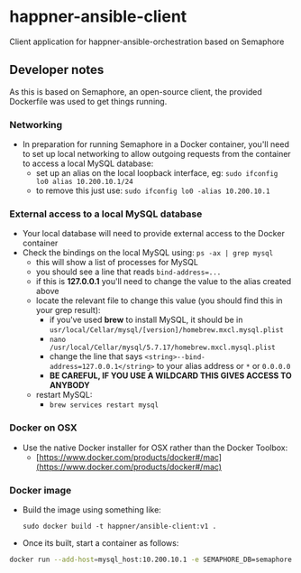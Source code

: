 # happner-ansible-client
Client application for happner-ansible-orchestration based on Semaphore

## Developer notes

As this is based on Semaphore, an open-source client, the provided Dockerfile was used to get things running.

### Networking
- In preparation for running Semaphore in a Docker container, you'll need to set up local networking to allow outgoing
       requests from the container to access a local MySQL database:
    - set up an alias on the local loopback interface, eg: 
      `sudo ifconfig lo0 alias 10.200.10.1/24`
    - to remove this just use: 
      `sudo ifconfig lo0 -alias 10.200.10.1`

### External access to a local MySQL database
- Your local database will need to provide external access to the Docker container
- Check the bindings on the local MySQL using: 
      `ps -ax | grep mysql`
    - this will show a list of processes for MySQL
    - you should see a line that reads 
        `bind-address=...`
    - if this is __127.0.0.1__ you'll need to change the value to the alias created above
    - locate the relevant file to change this value (you should find this in your grep result):
        - if you've used __brew__ to install MySQL, it should be in `usr/local/Cellar/mysql/[version]/homebrew.mxcl.mysql.plist`
        - `nano /usr/local/Cellar/mysql/5.7.17/homebrew.mxcl.mysql.plist`
        - change the line that says 
          `<string>--bind-address=127.0.0.1</string>`
           to your alias address or `*` or `0.0.0.0`
        - __BE CAREFUL, IF YOU USE A WILDCARD THIS GIVES ACCESS TO ANYBODY__
    - restart MySQL:
        - `brew services restart mysql`

### Docker on OSX
- Use the native Docker installer for OSX rather than the Docker Toolbox:
  - [https://www.docker.com/products/docker#/mac](https://www.docker.com/products/docker#/mac)

### Docker image
- Build the image using something like:

  `sudo docker build -t happner/ansible-client:v1 .`
- Once its built, start a container as follows:

```bash
docker run --add-host=mysql_host:10.200.10.1 -e SEMAPHORE_DB=semaphore -e SEMAPHORE_DB_HOST=mysql_host -e  SEMAPHORE_DB_USER=semaphore_user -e SEMAPHORE_DB_PASS=password -it --rm happner/ansible-client:v1`
```
